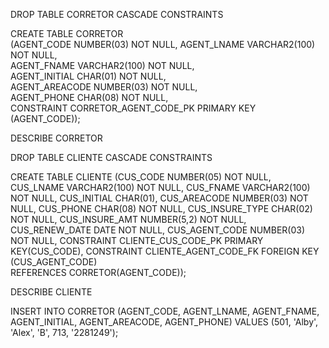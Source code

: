 DROP TABLE CORRETOR CASCADE CONSTRAINTS

CREATE TABLE CORRETOR  
(AGENT_CODE NUMBER(03) NOT NULL, 
AGENT_LNAME VARCHAR2(100) NOT NULL,  
AGENT_FNAME VARCHAR2(100) NOT NULL,  
AGENT_INITIAL CHAR(01) NOT NULL,  
AGENT_AREACODE NUMBER(03) NOT NULL,  
AGENT_PHONE CHAR(08) NOT NULL,  
CONSTRAINT CORRETOR_AGENT_CODE_PK PRIMARY KEY (AGENT_CODE));

DESCRIBE CORRETOR

DROP TABLE CLIENTE CASCADE CONSTRAINTS

CREATE TABLE CLIENTE 
(CUS_CODE NUMBER(05) NOT NULL, 
CUS_LNAME VARCHAR2(100) NOT NULL, 
CUS_FNAME VARCHAR2(100) NOT NULL, 
CUS_INITIAL CHAR(01), 
CUS_AREACODE NUMBER(03) NOT NULL, 
CUS_PHONE CHAR(08) NOT NULL, 
CUS_INSURE_TYPE CHAR(02) NOT NULL, 
CUS_INSURE_AMT NUMBER(5,2) NOT NULL, 
CUS_RENEW_DATE DATE NOT NULL, 
CUS_AGENT_CODE NUMBER(03) NOT NULL, 
CONSTRAINT CLIENTE_CUS_CODE_PK PRIMARY KEY(CUS_CODE), 
CONSTRAINT CLIENTE_AGENT_CODE_FK FOREIGN KEY (CUS_AGENT_CODE)  
REFERENCES CORRETOR(AGENT_CODE));

DESCRIBE CLIENTE

INSERT INTO CORRETOR 
(AGENT_CODE, AGENT_LNAME, AGENT_FNAME, AGENT_INITIAL, AGENT_AREACODE, AGENT_PHONE) 
VALUES 
(501, 'Alby', 'Alex', 'B', 713, '2281249');
